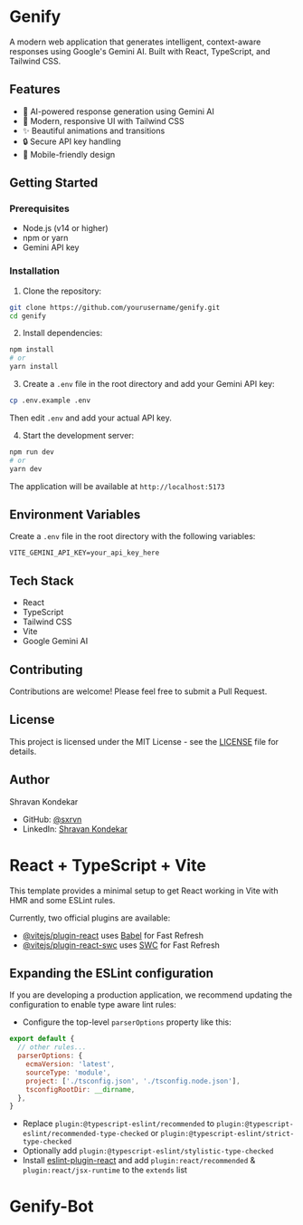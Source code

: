 # Genify

A modern web application that generates intelligent, context-aware responses using Google's Gemini AI. Built with React, TypeScript, and Tailwind CSS.

## Features

- 🤖 AI-powered response generation using Gemini AI
- 🎨 Modern, responsive UI with Tailwind CSS
- ✨ Beautiful animations and transitions
- 🔒 Secure API key handling
- 📱 Mobile-friendly design

## Getting Started

### Prerequisites

- Node.js (v14 or higher)
- npm or yarn
- Gemini API key

### Installation

1. Clone the repository:
```bash
git clone https://github.com/yourusername/genify.git
cd genify
```

2. Install dependencies:
```bash
npm install
# or
yarn install
```

3. Create a `.env` file in the root directory and add your Gemini API key:
```bash
cp .env.example .env
```
Then edit `.env` and add your actual API key.

4. Start the development server:
```bash
npm run dev
# or
yarn dev
```

The application will be available at `http://localhost:5173`

## Environment Variables

Create a `.env` file in the root directory with the following variables:

```env
VITE_GEMINI_API_KEY=your_api_key_here
```

## Tech Stack

- React
- TypeScript
- Tailwind CSS
- Vite
- Google Gemini AI

## Contributing

Contributions are welcome! Please feel free to submit a Pull Request.

## License

This project is licensed under the MIT License - see the [LICENSE](LICENSE) file for details.

## Author

Shravan Kondekar
- GitHub: [@sxrvn](https://github.com/sxrvn)
- LinkedIn: [Shravan Kondekar](https://www.linkedin.com/in/shravan-kondekar/)

# React + TypeScript + Vite

This template provides a minimal setup to get React working in Vite with HMR and some ESLint rules.

Currently, two official plugins are available:

- [@vitejs/plugin-react](https://github.com/vitejs/vite-plugin-react/blob/main/packages/plugin-react/README.md) uses [Babel](https://babeljs.io/) for Fast Refresh
- [@vitejs/plugin-react-swc](https://github.com/vitejs/vite-plugin-react-swc) uses [SWC](https://swc.rs/) for Fast Refresh

## Expanding the ESLint configuration

If you are developing a production application, we recommend updating the configuration to enable type aware lint rules:

- Configure the top-level `parserOptions` property like this:

```js
export default {
  // other rules...
  parserOptions: {
    ecmaVersion: 'latest',
    sourceType: 'module',
    project: ['./tsconfig.json', './tsconfig.node.json'],
    tsconfigRootDir: __dirname,
  },
}
```

- Replace `plugin:@typescript-eslint/recommended` to `plugin:@typescript-eslint/recommended-type-checked` or `plugin:@typescript-eslint/strict-type-checked`
- Optionally add `plugin:@typescript-eslint/stylistic-type-checked`
- Install [eslint-plugin-react](https://github.com/jsx-eslint/eslint-plugin-react) and add `plugin:react/recommended` & `plugin:react/jsx-runtime` to the `extends` list
# Genify-Bot
